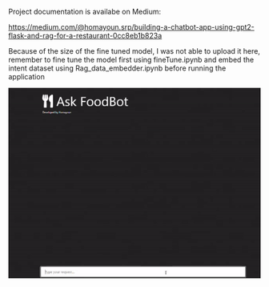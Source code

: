 Project documentation is availabe on Medium:

https://medium.com/@homayoun.srp/building-a-chatbot-app-using-gpt2-flask-and-rag-for-a-restaurant-0cc8eb1b823a

Because of the size of the fine tuned model, I was not able to upload it here, remember to fine tune the model first using fineTune.ipynb and embed the intent dataset using Rag_data_embedder.ipynb before running the application

<img src="demo.gif"/>
